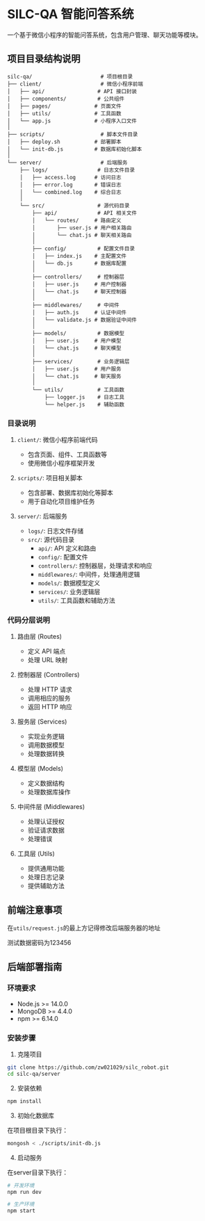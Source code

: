 # SILC-QA 智能问答系统

一个基于微信小程序的智能问答系统，包含用户管理、聊天功能等模块。

## 项目目录结构说明

```
silc-qa/                      # 项目根目录
├── client/                   # 微信小程序前端
│   ├── api/                 # API 接口封装
│   ├── components/          # 公共组件
│   ├── pages/              # 页面文件
│   ├── utils/              # 工具函数
│   └── app.js              # 小程序入口文件
│
├── scripts/                  # 脚本文件目录
│   ├── deploy.sh           # 部署脚本
│   └── init-db.js          # 数据库初始化脚本
│
└── server/                   # 后端服务
    ├── logs/                # 日志文件目录
    │   ├── access.log      # 访问日志
    │   ├── error.log       # 错误日志
    │   └── combined.log    # 综合日志
    │
    └── src/                 # 源代码目录
        ├── api/             # API 相关文件
        │   └── routes/     # 路由定义
        │       ├── user.js # 用户相关路由
        │       └── chat.js # 聊天相关路由
        │
        ├── config/          # 配置文件目录
        │   ├── index.js    # 主配置文件
        │   └── db.js       # 数据库配置
        │
        ├── controllers/     # 控制器层
        │   ├── user.js     # 用户控制器
        │   └── chat.js     # 聊天控制器
        │
        ├── middlewares/     # 中间件
        │   ├── auth.js     # 认证中间件
        │   └── validate.js # 数据验证中间件
        │
        ├── models/          # 数据模型
        │   ├── user.js     # 用户模型
        │   └── chat.js     # 聊天模型
        │
        ├── services/        # 业务逻辑层
        │   ├── user.js     # 用户服务
        │   └── chat.js     # 聊天服务
        │
        └── utils/           # 工具函数
            ├── logger.js    # 日志工具
            └── helper.js    # 辅助函数
```

### 目录说明

1. `client/`: 微信小程序前端代码
   - 包含页面、组件、工具函数等
   - 使用微信小程序框架开发

2. `scripts/`: 项目相关脚本
   - 包含部署、数据库初始化等脚本
   - 用于自动化项目维护任务

3. `server/`: 后端服务
   - `logs/`: 日志文件存储
   - `src/`: 源代码目录
     - `api/`: API 定义和路由
     - `config/`: 配置文件
     - `controllers/`: 控制器层，处理请求和响应
     - `middlewares/`: 中间件，处理通用逻辑
     - `models/`: 数据模型定义
     - `services/`: 业务逻辑层
     - `utils/`: 工具函数和辅助方法

### 代码分层说明

1. 路由层 (Routes)
   - 定义 API 端点
   - 处理 URL 映射

2. 控制器层 (Controllers)
   - 处理 HTTP 请求
   - 调用相应的服务
   - 返回 HTTP 响应

3. 服务层 (Services)
   - 实现业务逻辑
   - 调用数据模型
   - 处理数据转换

4. 模型层 (Models)
   - 定义数据结构
   - 处理数据库操作

5. 中间件层 (Middlewares)
   - 处理认证授权
   - 验证请求数据
   - 处理错误

6. 工具层 (Utils)
   - 提供通用功能
   - 处理日志记录
   - 提供辅助方法

## 前端注意事项

在`utils/request.js`的最上方记得修改后端服务器的地址

测试数据密码为123456



## 后端部署指南

### 环境要求

- Node.js >= 14.0.0
- MongoDB >= 4.4.0
- npm >= 6.14.0

### 安装步骤

1. 克隆项目
```bash
git clone https://github.com/zw021029/silc_robot.git
cd silc-qa/server
```

2. 安装依赖

```bash
npm install
```

3. 初始化数据库

在项目根目录下执行：
```bash
mongosh < ./scripts/init-db.js
```

4. 启动服务

在server目录下执行：
```bash
# 开发环境
npm run dev

# 生产环境
npm start
```

